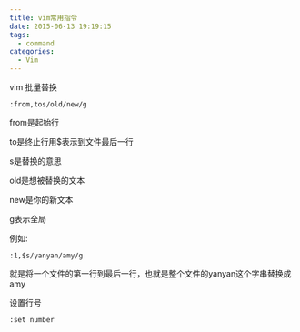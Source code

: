 ```yaml
---
title: vim常用指令
date: 2015-06-13 19:19:15
tags:
  - command
categories:
  - Vim
---
```

vim 批量替换

    :from,tos/old/new/g

from是起始行

to是终止行用$表示到文件最后一行

s是替换的意思

old是想被替换的文本

new是你的新文本

g表示全局

例如:

    :1,$s/yanyan/amy/g

就是将一个文件的第一行到最后一行，也就是整个文件的yanyan这个字串替换成amy

设置行号

	:set number
